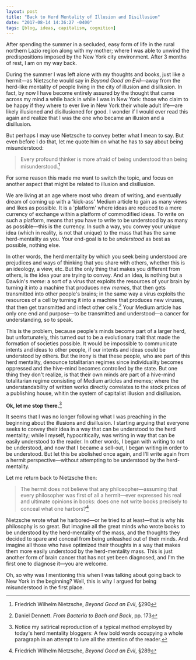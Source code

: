 ```yaml
---
layout: post
title: "Back to Herd Mentality of Illusion and Disillusion"
date: "2017-08-14 14:36:27 -0400"
tags: [blog, ideas, capitalism, cognition]
---
```


After spending the summer in a secluded, easy form of life in the rural northern Lazio region along with my mother; where I was able to unwind the predispositions imposed by the New York city environment. After 3 months of rest, I am on my way back.

During the summer I was left alone with my thoughts and books, just like a hermit—as Nietzsche would say in *Beyond Good an Evil*—away from the herd-like mentality of people living in the city of illusion and disillusion. In fact, by now I have become entirely assured by the thought that came across my mind a while back in while I was in New York: those who claim to be happy if they where to ever live in New York their whole adult life—are likely illusioned and disillusioned for good. I wonder if I would ever read this again and realize that I was the one who became an illusion and a disillusion.

But perhaps I may use Nietzsche to convey better what I mean to say. But even before I do that, let me quote him on what he has to say about being misunderstood:

> Every profound thinker is more afraid of being understood than being misunderstood.[^2]

For some reason this made me want to switch the topic, and focus on another aspect that might be related to illusion and disillusion.

We are living at an age where most who dream of writing, and eventually dream of coming up with a 'kick-ass' Medium article to gain as many views and likes as possible. It is a 'platform' where ideas are reduced to a mere currency of exchange within a platform of commodified ideas. To write on such a platform, means that you have to write to be understood by as many as possible—this is the currency. In such a way, you convey your unique idea (which in reality, is not that unique) to the mass that has the same herd-mentality as you. Your end-goal is to be *understood* as best as possible, nothing else.

In other words, the herd mentality by which you seek being understood are prejudices and ways of thinking that you share with others, whether this is an ideology, a view, etc. But the only thing that makes you different from others, is the idea your are trying to convey. And an idea, is nothing but a Dawkin's *meme*: a sort of a virus that exploits the resources of your brain by turning it into a machine that produces new *memes*, that then gets transmitted into other people's brains; in the same way a virus exploits the resources of a cell by turning it into a machine that produces new viruses, that then get transmitted and infect other cells.[^3] Your Medium article has only one end and purpose—to be transmitted and understood—a cancer for understanding, so to speak.

This is the problem, because people's minds become part of a larger herd, but unfortunately, this turned out to be a evolutionary trait that made the formation of societies possible. It would be impossible to communicate intents and ideas to other people, if our intents and ideas could be understood by others. But the irony is that these people, who are part of this herd mentality, denounce totalitarian regimes since individuality becomes oppressed and the hive-mind becomes controlled by the state. But one thing they don't realize, is that their own minds are part of a hive-mind totalitarian regime consisting of Medium articles and memes; where the understandability of written works directly correlates to the stock prices of a publishing house, whitin the system of capitalist illusion and disillusion.

**Ok, let me stop there.**[^4]

It seems that I was no longer following what I was preaching in the beginning about the illusions and disillusion. I starting arguing that everyone seeks to convey their idea in a way that can be understood to the herd mentality; while I myself, hypocritically, was writing in way that can be easily understood to the reader. In other words, I began with writing to not be understood, and now that I became a sell-out, I began writing in order to be understood. But let this be abolished once again, and I'll write again from a hermit perspective—without attempting to be understood by the herd-mentality.

Let me return back to Nietzsche then:

> The hermit does not believe that any philosopher—assuming that every philosopher was first of all a hermit—ever expressed his real and ultimate opinions in books: does one not write books precisely to conceal what one harbors?[^1]

Nietzsche wrote what he harbored—or he tried to at least—that is why his philosophy is so great. But imagine all the great minds who wrote books to be understood by the herd-mentality of the mass, and the thoughts they decided to spare and conceal from being unleashed out of their minds. And imagine all those who have optimized their thoughts in a way that makes them more easily understood by the herd-mentality mass. This is just another form of brain cancer that has not yet been diagnosed, and I'm the first one to diagnose it—you are welcome.

Oh, so why was I mentioning this when I was talking about going back to New York in the beginning? Well, this is why I argued for being misunderstood in the first place.  

[^1]: Friedrich Wilhelm Nietzsche, *Beyond Good an Evil*, §289
[^2]: Friedrich Wilhelm Nietzsche, *Beyond Good an Evil*, §290
[^3]: Daniel Dennett. *From Bacteria to Bach and Back*, pp. 173
[^4]: Notice my satirical reproduction of a typical method employed by today's herd mentality bloggers: A few bold words occupying a whole paragraph in an attempt to lure all the attention of the reader.
